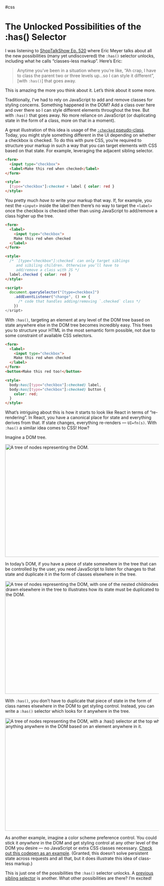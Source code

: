 #css

# The Unlocked Possibilities of the :has() Selector

I was listening to [ShopTalkShow Ep. 520](https://shoptalkshow.com/520/) where Eric Meyer talks about all the new possibilities (many yet undiscovered) the `:has()` selector unlocks, including what he calls “classes-less markup”. Here’s Eric:

> Anytime you’ve been in a situation where you’re like, “Ah crap, I have to class the parent two or three levels up…so I can style it different”, [with `:has()`] that goes away.

This is amazing the more you think about it. Let’s think about it some more.

Traditionally, I’ve had to rely on JavaScript to add and remove classes for styling concerns. Something happened in the DOM? Add a class over here and over there so I can style different elements throughout the tree. But with `:has()` that goes away. No more reliance on JavaScript (or duplicating state in the form of a class, more on that in a moment).

A great illustration of this idea is usage of the [`:checked` pseudo-class](https://css-tricks.com/almanac/selectors/c/checked/). Today, you might style something different in the UI depending on whether a checkbox is checked. To do this with pure CSS, you’re required to structure your markup in such a way that you can target elements with CSS based on that state. For example, leveraging the adjacent sibling selector.

```html
<form>
  <input type="checkbox">
  <label>Make this red when checked</label>
</form>

<style>
  [type="checkbox"]:checked + label { color: red }
</style>
```

You pretty much _have to_ write your markup that way. If, for example, you nest the `<input>` inside the label then there’s no way to target the `<label>` once the checkbox is checked other than using JavaScript to add/remove a class higher up the tree.

```html
<form>
  <label>
    <input type="checkbox">
    Make this red when checked
  </label>
</form>

<style>
  /* `[type="checkbox"]:checked` can only target siblings
     and sibiling children. Otherwise you’ll have to
     add/remove a class with JS */
  label.checked { color: red }
</style>

<script>
  document.querySelector("[type=checkbox]")
    .addEventListener("change", () => {
      /* code that handles adding/removing `.checked` class */
    })
</sript>
```

With `:has()`, targeting an element at any level of the DOM tree based on state anywhere else in the DOM tree becomes incredibly easy. This frees you to structure your HTML in the most semantic form possible, not due to some constraint of available CSS selectors.

```html
<form>
  <label>
    <input type="checkbox">
    Make this red when checked
  </label>
</form>
<button>Make this red too!</button>

<style>
  body:has([type="checkbox"]:checked) label,
  body:has([type="checkbox"]:checked) button {
    color: red;
  }
</style>
```

What’s intriguing about this is how it starts to look like React in terms of “re-rendering”. In React, you have a canonical place for state and everything derives from that. If state changes, everything re-renders — `UI=fn(s)`. With `:has()` a similar idea comes to CSS! How?

Imagine a DOM tree.

<img src="https://cdn.jim-nielsen.com/blog/2022/has-selector-dom-tree-1.png" width="650" height="370" alt="A tree of nodes representing the DOM." />

In today’s DOM, if you have a piece of state somewhere in the tree that can be controlled by the user, you need JavaScript to listen for changes to that state and duplicate it in the form of classes elsewhere in the tree.

<img src="https://cdn.jim-nielsen.com/blog/2022/has-selector-dom-tree-2.png" width="650" height="370" alt="A tree of nodes representing the DOM, with one of the nested childnodes having an arrow drawn elsewhere in the tree to illustrates how its state must be duplicated to style other places in the DOM." />

With `:has()`, you don’t have to duplicate that piece of state in the form of class names elsewhere in the DOM to get styling control. Instead, you can write a `:has()` selector which looks for it anywhere in the tree.

<img src="https://cdn.jim-nielsen.com/blog/2022/has-selector-dom-tree-3.png" width="650" height="370" alt="A tree of nodes representing the DOM, with a :has() selector at the top which can target anything anywhere in the DOM based on an element anywhere in it." />

As another example, imagine a color scheme preference control. You could stick it _anywhere_ in the DOM and get styling control at any other level of the DOM you desire — no JavaScript or extra CSS classes necessary. [Check out this codepen as an example](https://codepen.io/jimniels/pen/QWmwxjY?editors=1100). (Granted, this doesn’t solve persistent state across requests and all that, but it does illustrate this idea of class-less markup.)

This is just one of the possibilities the `:has()` selector unlocks. A [previous sibling selector](/2022/previous-sibling-selector/) is another. What other possibilities are there? I’m excited!